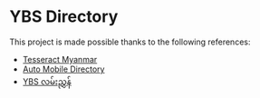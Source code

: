 # YBS Directory

This project is made possible thanks to the following references:

- [Tesseract Myanmar](https://github.com/pndaza/tesseract-myanmar)
- [Auto Mobile Directory](https://www.automobiledirectory.com.mm/)
- [YBS လမ်းညွှန်](https://www.facebook.com/YBS.Directory.Yangon/)
